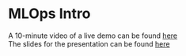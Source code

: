 # MLOps Intro
  
A 10-minute video of a live demo can be found [here](https://vimeo.com/740140906)  
The slides for the presentation can be found [here](slides/MLOps_intro.pdf)

